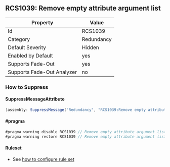 ## RCS1039: Remove empty attribute argument list

Property | Value
--- | --- 
Id | RCS1039
Category | Redundancy
Default Severity | Hidden
Enabled by Default | yes
Supports Fade-Out | yes
Supports Fade-Out Analyzer | no

### How to Suppress

#### SuppressMessageAttribute

```csharp
[assembly: SuppressMessage("Redundancy", "RCS1039:Remove empty attribute argument list.", Justification = "<Pending>")]
```

#### \#pragma

```csharp
#pragma warning disable RCS1039 // Remove empty attribute argument list.
#pragma warning restore RCS1039 // Remove empty attribute argument list.
```

#### Ruleset

* See [how to configure rule set](../HowToConfigureAnalyzers.md)
